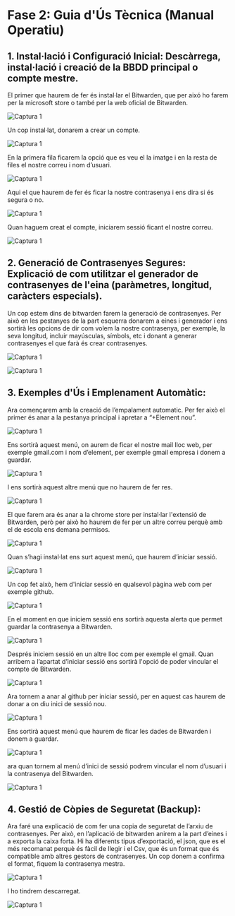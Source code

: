 # Fase 2: Guia d'Ús Tècnica (Manual Operatiu)
## 1. Instal·lació i Configuració Inicial: Descàrrega, instal·lació i creació de la BBDD principal o compte mestre.
El primer que haurem de fer és instal·lar el Bitwarden, que per aixó ho farem per la microsoft store o també per la web oficial de Bitwarden.

![Captura 1](img./c1.png)

Un cop  instal·lat, donarem a crear un compte.

![Captura 1](img./c2.png)

En la primera fila ficarem la opció que es veu el la imatge i en la resta de files el nostre correu i nom d’usuari.

![Captura 1](img./c3.png)

Aqui el que haurem de fer és ficar la nostre contrasenya i ens dira si és segura o no.

![Captura 1](img./c4.png)

Quan haguem creat el compte, iniciarem sessió ficant el nostre correu.

![Captura 1](img./c5.png)

## 2. Generació de Contrasenyes Segures: Explicació de com utilitzar el generador de contrasenyes de l'eina (paràmetres, longitud, caràcters especials).
Un cop estem dins de bitwarden farem la generació de contrasenyes. Per això en les pestanyes de la part esquerra donarem a eines i generador i ens sortirà les opcions de dir com volem la nostre contrasenya, per exemple, la
seva longitud, incluir mayúsculas, símbols, etc i donant a generar contrasenyes el que farà és crear contrasenyes.

![Captura 1](img./c6.png)

![Captura 1](img./c7.png)

## 3. Exemples d'Ús i Emplenament Automàtic:
Ara començarem amb la creació de l’empalament automatic. Per fer això el primer és anar a la pestanya principal i apretar a “+Element nou”.

![Captura 1](img./c21.png)

Ens sortirà aquest menú, on aurem de ficar el nostre mail lloc web, per exemple gmail.com i nom d’element, per exemple gmail empresa i donem a guardar.

![Captura 1](img./c9.png)

I ens sortirà aquest altre menú que no haurem de fer res.

![Captura 1](img./c10.png)

El que farem ara és anar a la chrome store per instal·lar l'extensió de Bitwarden, però per això ho haurem de fer per un altre correu perquè amb el de escola ens demana permisos.

![Captura 1](img./c11.png)

Quan s’hagi instal·lat ens surt aquest menú, que haurem d’iniciar sessió.

![Captura 1](img./c12.png)

Un cop fet això, hem d'iniciar sessió en qualsevol pàgina web com per exemple github.

![Captura 1](img./c13.png)

En el moment en que iniciem sessió ens sortirà aquesta alerta que permet guardar la contrasenya a Bitwarden.

![Captura 1](img./c14.png)

Després iniciem sessió en un altre lloc com per exemple el gmail. Quan arribem a l’apartat d’iniciar sessió ens sortirà l'opció de poder vincular el compte de Bitwarden.

![Captura 1](img./c15.png)

Ara tornem a anar al github per iniciar sessió, per en aquest cas haurem de donar a on diu inici de sessió nou.

![Captura 1](img./c16.png)

Ens sortirà aquest menú que haurem de ficar les dades de Bitwarden i donem a guardar.

![Captura 1](img./c17.png)

ara quan tornem al menú d’inici de sessió podrem vincular el nom d’usuari i la contrasenya del Bitwarden.

![Captura 1](img./c18.png)

## 4. Gestió de Còpies de Seguretat (Backup):
Ara faré una explicació de com fer una copia de seguretat de l’arxiu de contrasenyes. Per això, en l’aplicació de bitwarden anirem a la part d’eines i a exporta la caixa forta.
Hi ha diferents tipus d’exportació, el json, que es el més recomanat perquè és fàcil de llegir i el Csv, que és un format que és compatible amb altres gestors de contrasenyes. Un cop donem a confirma el format, fiquem la
contrasenya mestra.

![Captura 1](img./c19.png)

I ho tindrem descarregat.

![Captura 1](img./c20.png)












